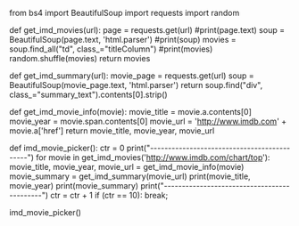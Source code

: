 from bs4 import BeautifulSoup
import requests
import random


def get_imd_movies(url):
    page = requests.get(url)
    #print(page.text)
    soup = BeautifulSoup(page.text, 'html.parser')
    #print(soup)
    movies = soup.find_all("td", class_="titleColumn")
    #print(movies)
    random.shuffle(movies)
    return movies


def get_imd_summary(url):
    movie_page = requests.get(url)
    soup = BeautifulSoup(movie_page.text, 'html.parser')
    return soup.find("div", class_="summary_text").contents[0].strip()


def get_imd_movie_info(movie):
    movie_title = movie.a.contents[0]
    movie_year = movie.span.contents[0]
    movie_url = 'http://www.imdb.com' + movie.a['href']
    return movie_title, movie_year, movie_url


def imd_movie_picker():
    ctr = 0
    print("--------------------------------------------")
    for movie in get_imd_movies('http://www.imdb.com/chart/top'):
        movie_title, movie_year, movie_url = get_imd_movie_info(movie)
        movie_summary = get_imd_summary(movie_url)
        print(movie_title, movie_year)
        print(movie_summary)
        print("--------------------------------------------")
        ctr = ctr + 1
        if (ctr == 10):
            break;


imd_movie_picker()
